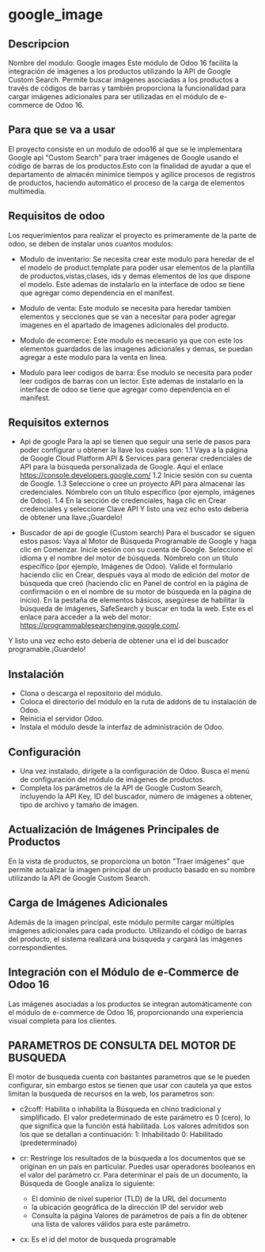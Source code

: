 #  google_image
## Descripcion
Nombre del modulo: Google images
Este módulo de Odoo 16 facilita la integración de imágenes a los productos utilizando la API de Google Custom Search. Permite buscar imágenes asociadas a los productos a través de códigos de barras y también proporciona la funcionalidad para cargar imágenes adicionales para ser utilizadas en el módulo de e-commerce de Odoo 16.

## Para que se va a usar
El proyecto consiste en un modulo de odoo16 al que se le implementara Google api “Custom Search” para traer imágenes de Google usando el código de barras de los productos.Esto con la finalidad de ayudar a que el departamento de almacén minimice tiempos y agilice procesos de registros de productos, haciendo automático el proceso de la carga de elementos multimedia.

## Requisitos de odoo

Los requerimientos para realizar el proyecto es primeramente de la parte de odoo, se deben de instalar unos cuantos modulos:
* Modulo de inventario: Se necesita crear este modulo para heredar de el el modelo de product.template para poder usar elementos de la plantilla de productos,vistas,clases, ids y demas elementos de los que dispone el modelo. Este ademas de instalarlo en la interface de odoo se tiene que agregar como dependencia en el manifest.

* Modulo de venta: Este modulo se necesita para heredar tambien elementos y secciones que se van a necesitar para poder agregar imagenes en el apartado de imagenes adicionales del producto.

* Modulo de ecomerce: Este modulo es necesario ya que con este los elementos guardados de las imagenes adicionales y demas, se puedan agregar a este modulo para la venta en linea.

* Modulo para leer codigos de barra: Ese modulo se necesita para poder leer codigos de barras con un lector. Este ademas de instalarlo en la interface de odoo se tiene que agregar como dependencia en el manifest.

## Requisitos externos

* Api de google
Para la api se tienen que seguir una serie de pasos para poder configurar u obtener la llave los cuales son:
    1.1 Vaya a la página de Google Cloud Platform API & Services para generar credenciales de API para la búsqueda personalizada de Google. Aqui el enlace https://console.developers.google.com/ 
    1.2 Inicie sesión con su cuenta de Google.
    1.3 Seleccione o cree un proyecto API para almacenar las credenciales. Nómbrelo con un título específico (por ejemplo, imágenes de Odoo).
    1.4 En la sección de credenciales, haga clic en Crear credenciales y seleccione Clave API
Y listo una vez echo esto deberia de obtener una llave.¡Guardelo!

* Buscador de api de google (Custom search)
Para el buscador se siguen estos pasos: Vaya al Motor de Búsqueda Programable de Google y haga clic en Comenzar. Inicie sesión con su cuenta de Google. Seleccione el idioma y el nombre del motor de búsqueda. Nómbrelo con un título específico (por ejemplo, Imágenes de Odoo). Valide el formulario haciendo clic en Crear, después vaya al modo de edición del motor de búsqueda que creó (haciendo clic en Panel de control en la página de confirmación o en el nombre de su motor de búsqueda en la página de inicio). En la pestaña de elementos básicos, asegúrese de habilitar la búsqueda de imágenes, SafeSearch y buscar en toda la web. Este es el enlace para acceder a la web del motor: https://programmablesearchengine.google.com/.

Y listo una vez echo esto deberia de obtener una el id del buscador programable.¡Guardelo!



## Instalación
* Clona o descarga el repositorio del módulo.
* Coloca el directorio del módulo en la ruta de addons de tu instalación de Odoo.
* Reinicia el servidor Odoo.
* Instala el módulo desde la interfaz de administración de Odoo.

## Configuración
* Una vez instalado, dirígete a la configuración de Odoo. Busca el menú de configuración del módulo de imágenes de productos.
* Completa los parámetros de la API de Google Custom Search, incluyendo la API Key, ID del buscador, número de imágenes a obtener, tipo de archivo y tamaño de imagen.

## Actualización de Imágenes Principales de Productos
En la vista de productos, se proporciona un botón "Traer imágenes" que permite actualizar la imagen principal de un producto basado en su nombre utilizando la API de Google Custom Search.
## Carga de Imágenes Adicionales
Además de la imagen principal, este módulo permite cargar múltiples imágenes adicionales para cada producto. Utilizando el código de barras del producto, el sistema realizará una búsqueda y cargará las imágenes correspondientes.
## Integración con el Módulo de e-Commerce de Odoo 16
Las imágenes asociadas a los productos se integran automáticamente con el módulo de e-commerce de Odoo 16, proporcionando una experiencia visual completa para los clientes.

## PARAMETROS DE CONSULTA DEL MOTOR DE BUSQUEDA
El motor de busqueda cuenta con bastantes parametros que se le pueden configurar, sin embargo estos se tienen que usar con cautela ya que estos limitan la busqueda de recursos en la web, los parametros son:
* c2coff: Habilita o inhabilita la Búsqueda en chino tradicional y simplificado. El valor predeterminado de este parámetro es 0 (cero), lo que significa que la función está habilitada. Los valores admitidos son los que se detallan a continuación:
1: Inhabilitado
0: Habilitado (predeterminado)

* cr: Restringe los resultados de la búsqueda a los documentos que se originan en un país en particular. Puedes usar operadores booleanos en el valor del parámetro cr. Para determinar el país de un documento, la Búsqueda de Google analiza lo siguiente:
    - El dominio de nivel superior (TLD) de la URL del documento
    - la ubicación geográfica de la dirección IP del servidor web
    - Consulta la página Valores de parámetros de país a fin de obtener una lista de valores válidos para este parámetro.

* cx: Es el id del motor de busqueda programable


